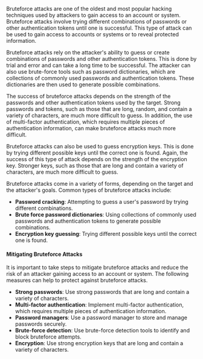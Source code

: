 Bruteforce attacks are one of the oldest and most popular hacking techniques used by attackers to gain access to an account or system. Bruteforce attacks involve trying different combinations of passwords or other authentication tokens until one is successful. This type of attack can be used to gain access to accounts or systems or to reveal protected information.

Bruteforce attacks rely on the attacker's ability to guess or create combinations of passwords and other authentication tokens. This is done by trial and error and can take a long time to be successful. The attacker can also use brute-force tools such as password dictionaries, which are collections of commonly used passwords and authentication tokens. These dictionaries are then used to generate possible combinations.

The success of bruteforce attacks depends on the strength of the passwords and other authentication tokens used by the target. Strong passwords and tokens, such as those that are long, random, and contain a variety of characters, are much more difficult to guess. In addition, the use of multi-factor authentication, which requires multiple pieces of authentication information, can make bruteforce attacks much more difficult.

Bruteforce attacks can also be used to guess encryption keys. This is done by trying different possible keys until the correct one is found. Again, the success of this type of attack depends on the strength of the encryption key. Stronger keys, such as those that are long and contain a variety of characters, are much more difficult to guess.

Bruteforce attacks come in a variety of forms, depending on the target and the attacker's goals. Common types of bruteforce attacks include:

* **Password cracking**: Attempting to guess a user's password by trying different combinations.
* **Brute force password dictionaries**: Using collections of commonly used passwords and authentication tokens to generate possible combinations.
* **Encryption key guessing**: Trying different possible keys until the correct one is found.

#### **Mitigating Bruteforce Attacks**
It is important to take steps to mitigate bruteforce attacks and reduce the risk of an attacker gaining access to an account or system. The following measures can help to protect against bruteforce attacks.

* **Strong passwords**: Use strong passwords that are long and contain a variety of characters.
* **Multi-factor authentication**: Implement multi-factor authentication, which requires multiple pieces of authentication information.
* **Password managers**: Use a password manager to store and manage passwords securely.
* **Brute-force detection**: Use brute-force detection tools to identify and block bruteforce attempts.
* **Encryption**: Use strong encryption keys that are long and contain a variety of characters.
